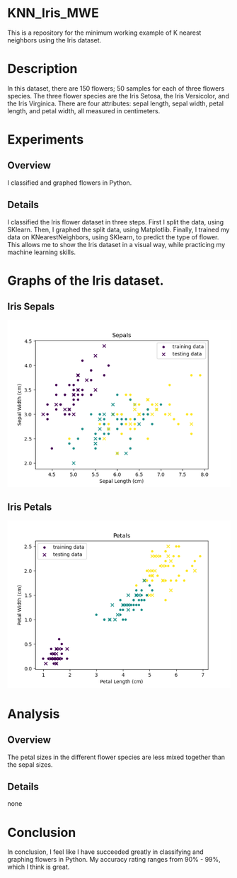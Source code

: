 # KNN_Iris_MWE
This is a repository for the minimum working example of K nearest neighbors using the Iris dataset.

# Description

In this dataset, there are 150 flowers; 50 samples for each of three flowers species. The three flower species are the Iris Setosa, the Iris Versicolor, and the Iris Virginica. There are four attributes: sepal length, sepal width, petal length, and petal width, all measured in centimeters.

# Experiments

## Overview 

I classified and graphed flowers in Python. 

## Details

I classified the Iris flower dataset in three steps. First I split the data, using SKlearn. Then, I graphed the split data, using Matplotlib. Finally, I trained my data on KNearestNeighbors, using SKlearn, to predict the type of flower. This allows me to show the Iris dataset in a visual way, while practicing my machine learning skills. 

# Graphs of the Iris dataset.
## Iris Sepals
![Iris Sepals](IrisKNN_SKlearn_Sepals.png)
## Iris Petals
![Iris Petals](IrisKNN_SKlearn_Petals.png)

# Analysis

## Overview

The petal sizes in the different flower species are less mixed together than the sepal sizes.

## Details 

none

# Conclusion 

In conclusion, I feel like I have succeeded greatly in classifying and graphing flowers in Python. My accuracy rating ranges from 90% - 99%, which I think is great.

